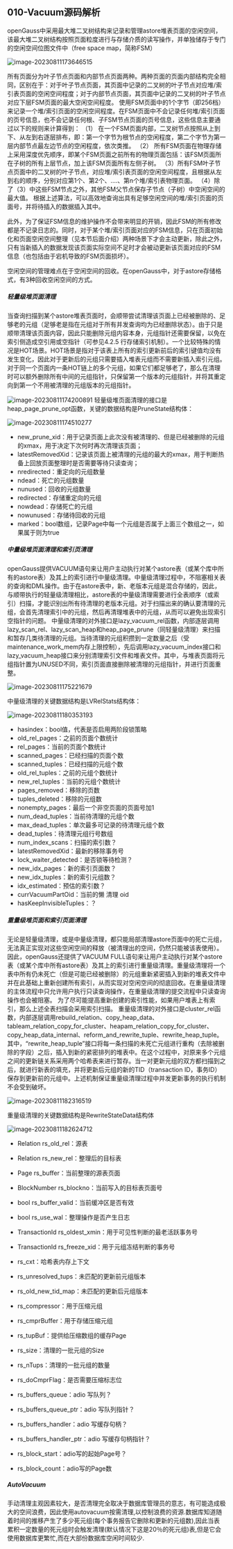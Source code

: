 ## 010-Vacuum源码解析



openGauss中采用最大堆二叉树结构来记录和管理astore堆表页面的空闲空间，该最大堆二叉树结构按照页面粒度进行与存储介质的读写操作，并单独储存于专门的空闲空间位图文件中（free space map，简称FSM）

![image-20230811173646515](http://foolcorn-image.oss-cn-shenzhen.aliyuncs.com/img/image-20230811173646515.png)

所有页面分为叶子节点页面和内部节点页面两种。两种页面的页面内部结构完全相同，区别在于：对于叶子节点页面，其页面中记录的二叉树的叶子节点对应堆/索引表页面的空闲空间程度；对于内部节点页面，其页面中记录的二叉树的叶子节点对应下层FSM页面的最大空闲空间程度。
使用FSM页面中的1个字节（即256档）来记录一个堆/索引页面的空闲空间程度。在FSM页面中不会记录任何堆/索引页面的页号信息，也不会记录任何根、子FSM节点页面的页号信息，这些信息主要通过以下的规则来计算得到：
（1） 在一个FSM页面内部，二叉树节点按照从上到下、从左到右逐层排布，即：第一个字节为根节点的空闲程度，第二个字节为第一层内部节点最左边节点的空闲程度，依次类推。
（2） 所有FSM页面在物理存储上采用深度优先顺序，即某个FSM页面之前所有的物理页面包括：该FSM页面所在子树的所有上层节点，加上该FSM页面所有左侧子树。
（3）所有FSM叶子节点页面中的二叉树的叶子节点，对应堆/索引表页面的空闲空间程度，且根据从左到右的顺序，分别对应第1个、第2个、….、第n个堆/索引表物理页面。
（4）除了（3）中这些FSM节点之外，其他FSM父节点保存子节点（子树）中空闲空间的最大值。
根据上述算法，可以高效地查询出具有足够空闲空间的堆/索引页面的页面号，并将待插入的数据插入其中。

此外，为了保证FSM信息的维护操作不会带来明显的开销，因此FSM的所有修改都是不记录日志的。同时，对于某个堆/索引页面对应的FSM信息，只在页面初始化和页面空闲空间整理（见本节后面介绍）两种场景下才会主动更新，除此之外，只有当新插入的数据发现该页面实际空间不足时才会被动更新该页面对应的FSM信息（也包括由于宕机导致的FSM页面损坏）。

空闲空间的管理难点在于空闲空间的回收。在openGauss中，对于astore存储格式，有3种回收空闲空间的方式。

##### 轻量级堆页面清理

当查询扫描到某个astore堆表页面时，会顺带尝试清理该页面上已经被删除的、足够老的元组（足够老是指在元组对于所有并发查询均为已经删除状态）。由于只是顺带清理该页面内容，因此只能删除元组内容本身，元组指针还需要保留，以免在索引侧造成空引用或空指针（可参见4.2.5 行存储索引机制）。一个比较特殊的情况是HOT场景。HOT场景是指对于该表上所有的索引更新前后的索引键值均没有发生变化，因此对于更新后的元组只需要插入堆表元组而不需要新插入索引元组。对于同一个页面内一条HOT链上的多个元组，如果它们都足够老了，那么在清理时可以额外删除所有中间的元组指针，只保留第一个版本的元组指针，并将其重定向到第一个不用被清理的元组版本的元组指针。

![image-20230811174200891](http://foolcorn-image.oss-cn-shenzhen.aliyuncs.com/img/image-20230811174200891.png)
轻量级堆页面清理的接口是heap_page_prune_opt函数，关键的数据结构是PruneState结构体：

![image-20230811174510277](http://foolcorn-image.oss-cn-shenzhen.aliyuncs.com/img/image-20230811174510277.png)

- new_prune_xid：用于记录页面上此次没有被清理的、但是已经被删除的元组的xmax，用于决定下次何时再次清理该页面；
- latestRemovedXid：记录该页面上被清理的元组的最大的xmax，用于判断热备上回放页面整理时是否需要等待只读查询；
- nredirected：重定向的元组数量
- ndead：死亡的元组数量
- nunused：回收的元组数量
- redirected：存储重定向的元组
- nowdead：存储死亡的元组
- nowunused：存储待回收的元组
- marked：bool数组，记录Page中每一个元组是否属于上面三个数组之一，如果属于则为true



##### 中量级堆页面清理和索引页清理

openGauss提供VACUUM语句来让用户主动执行对某个astore表（或某个库中所有的astore表）及其上的索引进行中量级清理。中量级清理过程中，不阻塞相关表的查询和DML操作。由于在astore表中，新、老版本元组是混合存储的，因此，与顺带执行的轻量级清理相比，astore表的中量级清理需要进行全表顺序（或索引）扫描，才能识别出所有待清理的老版本元组。对于扫描出来的确认要清理的元组，会首先清理索引中的元组，然后再清理堆表中的元组，从而可以避免出现索引空指针的问题。
中量级清理的对外接口是lazy_vacuum_rel函数，内部逐层调用lazy_scan_rel、lazy_scan_heap和heap_page_prune（同轻量级清理）来扫描和暂存几类待清理的元组。当待清理的元组积攒到一定数量之后（受maintenance_work_mem内存上限控制），先后调用lazy_vacuum_index接口和lazy_vacuum_heap接口来分别清理索引文件和堆表文件。其中，与堆表页面将元组指针置为UNUSED不同，索引页面直接删除被清理的元组指针，并进行页面重整。

![image-20230811175221679](http://foolcorn-image.oss-cn-shenzhen.aliyuncs.com/img/image-20230811175221679.png)

中量级清理的关键数据结构是LVRelStats结构体：

![image-20230811180353193](http://foolcorn-image.oss-cn-shenzhen.aliyuncs.com/img/image-20230811180353193.png)

- hasindex：bool值，代表是否启用两阶段锁策略
- old_rel_pages：之前的页面个数统计 
- rel_pages：当前的页面个数统计
- scanned_pages：已经扫描的页面个数
- scanned_tuples：已经扫描的元组个数 
- old_rel_tuples：之前的元组个数统计
- new_rel_tuples：当前的元组个数统计
- pages_removed：移除的页数
- tuples_deleted：移除的元组数
- nonempty_pages：最后一个非空页面的页面号加1
- num_dead_tuples：当前待清理的元组个数
- max_dead_tuples：单次最多可记录的待清理元组个数
- dead_tuples：待清理元组行号数组
- num_index_scans：扫描的索引数？
- latestRemovedXid：最新的移除事务号
- lock_waiter_detected：是否锁等待检测？
- new_idx_pages：新的索引页面数？
- new_idx_tuples：新的索引元组数？     
- idx_estimated：预估的索引数？
- currVacuumPartOid：当前的懒 清理 oid
- hasKeepInvisibleTuples：？



##### 重量级堆页面和索引页面清理

无论是轻量级清理，或是中量级清理，都只能局部清理astore页面中的死亡元组，无法真正实现对这些空闲空间的释放（被清理出的空间，仍然只能被该表使用）。因此，openGauss还提供了VACUUM FULL语句来让用户主动执行对某个astore表（或某个库中所有astore表）及其上的索引进行重量级清理。重量级清理将一个表中所有仍未死亡（但是可能已经被删除）的元组重新紧密插入到新的堆表文件中并在此基础上重新创建所有索引，从而实现对空闲空间的彻底回收。在重量级清理的主体流程中只允许用户执行只读查询操作，在重量级清理的提交流程中只读查询操作也会被阻塞。
为了尽可能提高重新创建的索引性能，如果用户堆表上有索引，那么上述全表扫描会采用索引扫描。
重量级清理的对外接口是cluster_rel函数，内部逐层调用rebuild_relation、copy_heap_data、tableam_relation_copy_for_cluster、heapam_relation_copy_for_cluster、copy_heap_data_internal、reform_and_rewrite_tuple、rewrite_heap_tuple。其中，“rewrite_heap_tuple”接口将每一条扫描的未死亡元组进行重构（去除被删除的字段）之后，插入到新的紧密排列的堆表中。在这个过程中，对原来多个元组之间的更新链关系采用两个哈希表来进行暂存。当一对更新元组的双方都扫描到之后，就进行新表的填充，并将更新后元组的新的TID（transaction ID，事务ID）保存到更新前的元组中。上述机制保证重量级清理过程中并发更新事务的执行机制不会受到破坏。

![image-20230811182316519](http://foolcorn-image.oss-cn-shenzhen.aliyuncs.com/img/image-20230811182316519.png)

重量级清理的关键数据结构是RewriteStateData结构体

![image-20230811182624712](http://foolcorn-image.oss-cn-shenzhen.aliyuncs.com/img/image-20230811182624712.png)

- Relation rs_old_rel：源表
- Relation rs_new_rel：整理后的目标表
- Page rs_buffer：当前整理的源表页面
- BlockNumber rs_blockno：当前写入的目标表页面号
- bool rs_buffer_valid：当前缓冲区是否有效
- bool rs_use_wal：整理操作是否产生日志
- TransactionId rs_oldest_xmin：用于可见性判断的最老活跃事务号
- TransactionId rs_freeze_xid：用于元组冻结判断的事务号

- rs_cxt：哈希表内存上下文
- rs_unresolved_tups：未匹配的更新前元组版本
- rs_old_new_tid_map：未匹配的更新后元组版本
- rs_compressor：用于压缩元组
- rs_cmprBuffer：用于存储压缩元组
- rs_tupBuf：提供给压缩数组的缓存Page
- rs_size：清理的一批元组的Size
- rs_nTups：清理的一批元组的数量
- rs_doCmprFlag：是否需要压缩标志位
- rs_buffers_queue：adio 写队列？
- rs_buffers_queue_ptr：adio 写队列指针？
- rs_buffers_handler：adio 写缓存句柄？
- rs_buffers_handler_ptr：adio 写缓存句柄指针？
- rs_block_start：adio写的起始Page号？
- rs_block_count：adio写的Page数


##### AutoVacuum

手动清理主观因素较大，是否清理完全取决于数据库管理员的意志，有可能造成极大的空间浪费，因此使用autovacuum按需清理,以控制浪费的资源.数据库知道随着时间的推移产生了多少死元组(每个事务报告它删除和更新的元组数),因此当表累积一定数量的死元组时会触发清理(默认情况下这是20％的死元组)表,但是它会使用数据库更繁忙,而在大部份数据库空闲时间较少.

